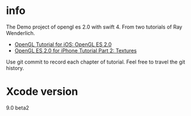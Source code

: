 # info

The Demo project of opengl es 2.0 with swift 4. From two tutorials of Ray Wenderlich.

 - [OpenGL Tutorial for iOS: OpenGL ES 2.0](https://www.raywenderlich.com/3664/opengl-tutorial-for-ios-opengl-es-2-0)
 - [OpenGL ES 2.0 for iPhone Tutorial Part 2: Textures](https://www.raywenderlich.com/4404/opengl-es-2-0-for-iphone-tutorial-part-2-textures)

 Use git commit to record each chapter of tutorial. Feel free to travel the git history.

# Xcode version

9.0 beta2

